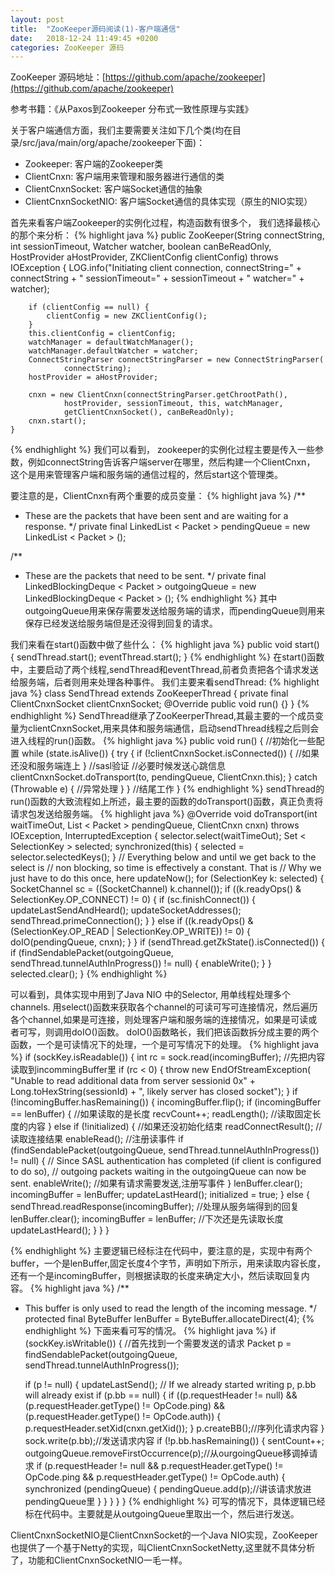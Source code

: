 ```yaml
---
layout: post
title:  "ZooKeeper源码阅读(1)-客户端通信"
date:   2018-12-24 11:49:45 +0200
categories: ZooKeeper 源码
---
```

ZooKeeper 源码地址：[https://github.com/apache/zookeeper](https://github.com/apache/zookeeper)

参考书籍：《从Paxos到Zookeeper 分布式一致性原理与实践》

关于客户端通信方面，我们主要需要关注如下几个类(均在目录/src/java/main/org/apache/zookeeper下面)：

+ Zookeeper: 客户端的Zookeeper类
+ ClientCnxn: 客户端用来管理和服务器进行通信的类
+ ClientCnxnSocket: 客户端Socket通信的抽象
+ ClientCnxnSocketNIO: 客户端Socket通信的具体实现（原生的NIO实现）

首先来看客户端Zookeeper的实例化过程，构造函数有很多个， 我们选择最核心的那个来分析：
{% highlight java %}
public ZooKeeper(String connectString, int sessionTimeout, Watcher watcher,
            boolean canBeReadOnly, HostProvider aHostProvider,
            ZKClientConfig clientConfig) throws IOException {
        LOG.info("Initiating client connection, connectString=" + connectString
                + " sessionTimeout=" + sessionTimeout + " watcher=" + watcher);

        if (clientConfig == null) {
            clientConfig = new ZKClientConfig();
        }
        this.clientConfig = clientConfig;
        watchManager = defaultWatchManager();
        watchManager.defaultWatcher = watcher;
        ConnectStringParser connectStringParser = new ConnectStringParser(
                connectString);
        hostProvider = aHostProvider;

        cnxn = new ClientCnxn(connectStringParser.getChrootPath(),
                hostProvider, sessionTimeout, this, watchManager,
                getClientCnxnSocket(), canBeReadOnly);
        cnxn.start();
    }
{% endhighlight %}
我们可以看到， zookeeper的实例化过程主要是传入一些参数，例如connectString告诉客户端server在哪里，然后构建一个ClientCnxn， 这个是用来管理客户端和服务端的通信过程的，然后start这个管理类。

要注意的是，ClientCnxn有两个重要的成员变量：
{% highlight java %}
/**
 * These are the packets that have been sent and are waiting for a response.
 */
private final LinkedList < Packet > pendingQueue = new LinkedList < Packet > ();

/**
 * These are the packets that need to be sent.
 */
private final LinkedBlockingDeque < Packet > outgoingQueue = new LinkedBlockingDeque < Packet > ();
{% endhighlight %}
其中outgoingQueue用来保存需要发送给服务端的请求，而pendingQueue则用来保存已经发送给服务端但是还没得到回复的请求。

我们来看在start()函数中做了些什么：
{% highlight java %}
public void start() {
    sendThread.start();
    eventThread.start();
}
{% endhighlight %}
在start()函数中，主要启动了两个线程,sendThread和eventThread,前者负责把各个请求发送给服务端，后者则用来处理各种事件。
我们主要来看sendThread:
{% highlight java %}
class SendThread extends ZooKeeperThread {
    private final ClientCnxnSocket clientCnxnSocket;
    @Override
    public void run() {}
}
{% endhighlight %}
SendThread继承了ZooKeerperThread,其最主要的一个成员变量为clientCnxnSocket,用来具体和服务端通信，启动sendThread线程之后则会进入线程的run()函数。
{% highlight java %}
public void run() {
        //初始化一些配置
        while (state.isAlive()) {
            try {
                if (!clientCnxnSocket.isConnected()) {
                    //如果还没和服务端连上
                }
                //sasl验证
                //必要时候发送心跳信息
                clientCnxnSocket.doTransport(to, pendingQueue, ClientCnxn.this);
            } catch (Throwable e) {
                //异常处理
            }
        }
        //结尾工作
    }
{% endhighlight %}
sendThread的run()函数的大致流程如上所述，最主要的函数的doTransport()函数，真正负责将请求包发送给服务端。
{% highlight java %}
@Override
void doTransport(int waitTimeOut, List < Packet > pendingQueue, ClientCnxn cnxn)
throws IOException, InterruptedException {
 selector.select(waitTimeOut);
 Set < SelectionKey > selected;
 synchronized(this) {
  selected = selector.selectedKeys();
 }
 // Everything below and until we get back to the select is
 // non blocking, so time is effectively a constant. That is
 // Why we just have to do this once, here
 updateNow();
 for (SelectionKey k: selected) {
  SocketChannel sc = ((SocketChannel) k.channel());
  if ((k.readyOps() & SelectionKey.OP_CONNECT) != 0) {
   if (sc.finishConnect()) {
    updateLastSendAndHeard();
    updateSocketAddresses();
    sendThread.primeConnection();
   }
  } else if ((k.readyOps() & (SelectionKey.OP_READ | SelectionKey.OP_WRITE)) != 0) {
   doIO(pendingQueue, cnxn);
  }
 }
 if (sendThread.getZkState().isConnected()) {
  if (findSendablePacket(outgoingQueue,
    sendThread.tunnelAuthInProgress()) != null) {
   enableWrite();
  }
 }
 selected.clear();
}
{% endhighlight %}

可以看到，具体实现中用到了Java NIO 中的Selector, 用单线程处理多个channels. 用select()函数来获取各个channel的可读可写可连接情况，然后遍历各个channel,如果是可连接，则处理客户端和服务端的连接情况，如果是可读或者可写，则调用doIO()函数。
doIO()函数略长，我们把该函数拆分成主要的两个函数，一个是可读情况下的处理，一个是可写情况下的处理。
{% highlight java %}
if (sockKey.isReadable()) {
 int rc = sock.read(incomingBuffer); //先把内容读取到incommingBuffer里
 if (rc < 0) {
  throw new EndOfStreamException(
   "Unable to read additional data from server sessionid 0x" +
   Long.toHexString(sessionId) +
   ", likely server has closed socket");
 }
 if (!incomingBuffer.hasRemaining()) {
  incomingBuffer.flip();
  if (incomingBuffer == lenBuffer) { //如果读取的是长度
   recvCount++;
   readLength(); //读取固定长度的内容
  } else if (!initialized) { //如果还没初始化结束
   readConnectResult(); //读取连接结果
   enableRead(); //注册读事件
   if (findSendablePacket(outgoingQueue,
     sendThread.tunnelAuthInProgress()) != null) {
    // Since SASL authentication has completed (if client is configured to do so),
    // outgoing packets waiting in the outgoingQueue can now be sent.
    enableWrite(); //如果有请求需要发送,注册写事件
   }
   lenBuffer.clear();
   incomingBuffer = lenBuffer;
   updateLastHeard();
   initialized = true;
  } else {
   sendThread.readResponse(incomingBuffer); //处理从服务端得到的回复
   lenBuffer.clear();
   incomingBuffer = lenBuffer; //下次还是先读取长度
   updateLastHeard();
  }
 }
}

{% endhighlight %}
主要逻辑已经标注在代码中，要注意的是，实现中有两个buffer，一个是lenBuffer,固定长度4个字节，声明如下所示，用来读取内容长度，还有一个是incomingBuffer，则根据读取的长度来确定大小，然后读取回复内容。
{% highlight java %}
/**
 * This buffer is only used to read the length of the incoming message.
 */
protected final ByteBuffer lenBuffer = ByteBuffer.allocateDirect(4);
{% endhighlight %}
下面来看可写的情况。
{% highlight java %}
if (sockKey.isWritable()) {
    //首先找到一个需要发送的请求
    Packet p = findSendablePacket(outgoingQueue,
            sendThread.tunnelAuthInProgress());

    if (p != null) {
        updateLastSend();
        // If we already started writing p, p.bb will already exist
        if (p.bb == null) {
            if ((p.requestHeader != null) &&
                    (p.requestHeader.getType() != OpCode.ping) &&
                    (p.requestHeader.getType() != OpCode.auth)) {
                p.requestHeader.setXid(cnxn.getXid());
            }
            p.createBB();//序列化请求内容
        }
        sock.write(p.bb);//发送请求内容
        if (!p.bb.hasRemaining()) {
            sentCount++;
            outgoingQueue.removeFirstOccurrence(p);//从ourgoingQueue移调掉请求
            if (p.requestHeader != null
                    && p.requestHeader.getType() != OpCode.ping
                    && p.requestHeader.getType() != OpCode.auth) {
                synchronized (pendingQueue) {
                    pendingQueue.add(p);//讲该请求放进pendingQueue里
                }
            }
        }
    }
 }
{% endhighlight %}
可写的情况下，具体逻辑已经标在代码中。主要就是从outgoingQueue里取出一个，然后进行发送。

ClientCnxnSocketNIO是ClientCnxnSocket的一个Java NIO实现，ZooKeeper也提供了一个基于Netty的实现，叫ClientCnxnSocketNetty,这里就不具体分析了，功能和ClientCnxnSocketNIO一毛一样。
